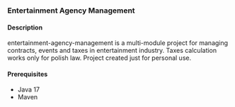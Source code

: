 ### Entertainment Agency Management

#### Description
entertainment-agency-management is a multi-module project for managing contracts, events and taxes in 
entertainment industry. Taxes calculation works only for polish law. Project created just for personal use.

#### Prerequisites
- Java 17
- Maven
